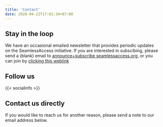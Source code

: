 ```yaml
---
title: 'Contact'
date: 2020-04-22T17:01:34+07:00
---
```


## Stay in the loop

We have an occasional emailed newsletter that provides periodic updates on the SeamlessAccess initiative. If you are interested in subscibing, please send a (blank) email to [announce+subscribe <at> seamlessaccess.org](mailto:announce+subscribe@seamlessaccess.org), or you can join by [clicking this weblink](https://groups.google.com/a/seamlessaccess.org/forum/#!forum/announce/join)

## Follow us

{{< socialinfo >}}

## Contact us directly

If you would like to reach us for another reason, please send a note to our email address below.
